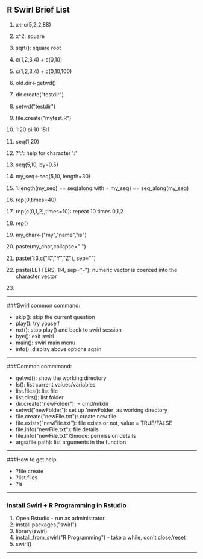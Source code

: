 ## R Swirl Brief List

1. x<-c(5,2.2,88)
2. x^2: square
3. sqrt(): square root
4. c(1,2,3,4) + c(0,10)
5. c(1,2,3,4) + c(0,10,100)
6. old.dir<-getwd()
7. dir.create("testdir")
8. setwd("testdir")
9. file.create("mytest.R")

10. 1:20 pi:10 15:1
11. seq(1,20)
12. ?':': help for character ':'
13. seq(5,10, by=0.5)
14. my_seq<-seq(5,10, length=30)
15. 1:length(my_seq) == seq(along.with = my_seq) == seq_along(my_seq)
16. rep(0,times=40)
17. rep(c(0,1,2),times=10): repeat 10 times 0,1,2
18. rep()

19. my_char<-("my","name","is")
20. paste(my_char,collapse=" ")
21. paste(1:3,c("X","Y","Z"), sep="")
22. paste(LETTERS, 1:4, sep="-"): numeric vector is coerced into the character vector
23. 

---------------------------------
###Swirl common command:

* skip(): skip the current question
* play(): try youself
* nxt(): stop play() and back to swirl session
* bye(): exit swirl
* main(): swirl main menu
* info(): display above options again

---------------------------------

###Common commmand:

* getwd():	 show the working directory
* ls():		 list current values/variables
* list.files():	 list file
* list.dirs():	 list folder
* dir.create("newFolder"): = cmd/mkdir
* setwd("newFolder"): set up 'newFolder' as working directory
* file.create("newFile.txt"): create new file
* file.exists("newFile.txt"): file exists or not, value = TRUE/FALSE
* file.info("newFile.txt"): file details
* file.info("newFile.txt")$mode: permission details
* args(file.path): list arguments in the function

---------------------------------
###How to get help

* ?file.create
* ?list.files
* ?ls

---------------------------------

### Install Swirl + R Programming in Rstudio

1. Open Rstudio - run as administrator
2. install.packages("swirl")
3. library(swirl)
4. install_from_swirl("R Programming") - take a while, don't close/reset
5. swirl()

---------------------------------




